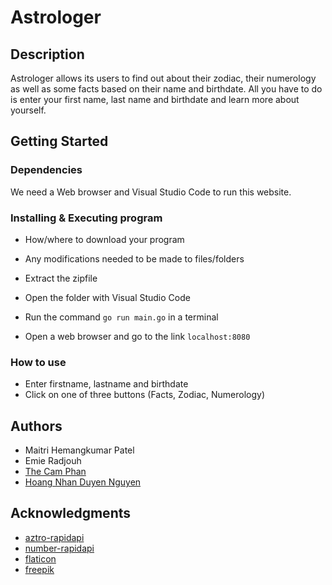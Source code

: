 # Astrologer

## Description

Astrologer allows its users to find out about their zodiac, their numerology as well as some facts based on their name and birthdate. All you have to do is enter your first name, last name and birthdate and learn more about yourself.

## Getting Started

### Dependencies

We need a Web browser and Visual Studio Code to run this website.

### Installing & Executing program

* How/where to download your program
* Any modifications needed to be made to files/folders

* Extract the zipfile
* Open the folder with Visual Studio Code 
* Run the command ```go run main.go``` in a terminal
* Open a web browser and go to the link ```localhost:8080```

### How to use
* Enter firstname, lastname and birthdate
* Click on one of three buttons (Facts, Zodiac, Numerology) 

## Authors

* Maitri Hemangkumar Patel
* Emie Radjouh
* [The Cam Phan](https://github.com/phanthecam)
* [Hoang Nhan Duyen Nguyen](https://github.com/hoangnhanduyennguyen)

## Acknowledgments

* [aztro-rapidapi](https://rapidapi.com/sameer.kumar/api/aztro/)
* [number-rapidapi](https://rapidapi.com/divad12/api/numbers-1/)
* [flaticon](https://www.flaticon.com/)
* [freepik](https://www.freepik.com/)
